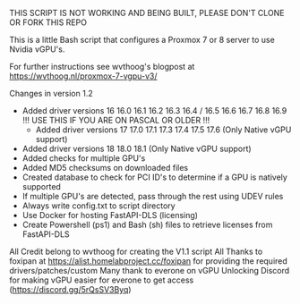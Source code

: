 
THIS SCRIPT IS NOT WORKING AND BEING BUILT, PLEASE DON'T CLONE OR FORK THIS REPO

This is a little Bash script that configures a Proxmox 7 or 8 server to use Nvidia vGPU's. 

For further instructions see wvthoog's blogpost at https://wvthoog.nl/proxmox-7-vgpu-v3/

Changes in version 1.2
- Added driver versions 16
    16.0
    16.1
    16.2
    16.3
    16.4 / 16.5
    16.6
    16.7
    16.8
    16.9 !!! USE THIS IF YOU ARE ON PASCAL OR OLDER !!!
  - Added driver versions 17
    17.0
    17.1
    17.3
    17.4
    17.5
    17.6 (Only Native vGPU support)
- Added driver versions 18
    18.0
    18.1 (Only Native vGPU support)
- Added checks for multiple GPU's
- Added MD5 checksums on downloaded files
- Created database to check for PCI ID's to determine if a GPU is natively supported
- If multiple GPU's are detected, pass through the rest using UDEV rules
- Always write config.txt to script directory
- Use Docker for hosting FastAPI-DLS (licensing)
- Create Powershell (ps1) and Bash (sh) files to retrieve licenses from FastAPI-DLS

All Credit belong to wvthoog for creating the V1.1 script
All Thanks to foxipan at https://alist.homelabproject.cc/foxipan for providing the required drivers/patches/custom
Many thank to everone on vGPU Unlocking Discord for making vGPU easier for everone to get access (https://discord.gg/5rQsSV3Byq) 
